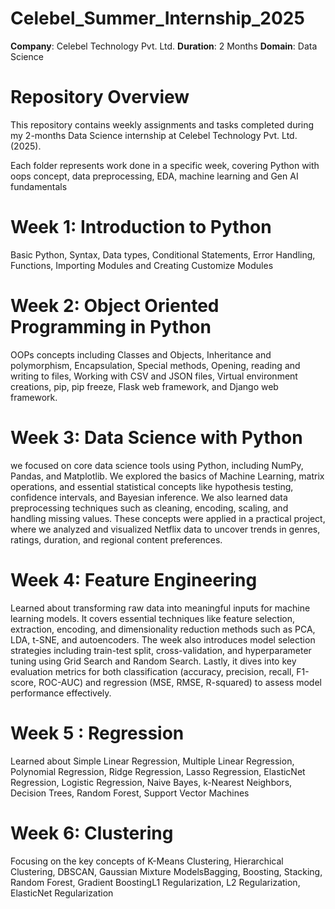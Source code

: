 # Celebel_Summer_Internship_2025

**Company**: Celebel Technology Pvt. Ltd.
**Duration**: 2 Months
**Domain**: Data Science

# Repository Overview
This repository contains weekly assignments and tasks completed during my 2-months Data Science internship at Celebel Technology Pvt. Ltd. (2025).

Each folder represents work done in a specific week, covering Python with oops concept, data preprocessing, EDA, machine learning and Gen AI fundamentals

# Week 1: Introduction to Python
Basic Python, Syntax, Data types, Conditional Statements, Error Handling, Functions, Importing Modules and Creating Customize Modules 

# Week 2: Object Oriented Programming in Python
OOPs concepts including Classes and Objects, Inheritance and polymorphism, Encapsulation, Special methods, Opening, reading and writing to files, Working with CSV and JSON files, Virtual environment creations, pip, pip freeze, Flask web framework, and Django web framework.

# Week 3: Data Science with Python
we focused on core data science tools using Python, including NumPy, Pandas, and Matplotlib. We explored the basics of Machine Learning, matrix operations, and essential statistical concepts like hypothesis testing, confidence intervals, and Bayesian inference. We also learned data preprocessing techniques such as cleaning, encoding, scaling, and handling missing values. These concepts were applied in a practical project, where we analyzed and visualized Netflix data to uncover trends in genres, ratings, duration, and regional content preferences.

# Week 4: Feature Engineering
Learned about transforming raw data into meaningful inputs for machine learning models. It covers essential techniques like feature selection, extraction, encoding, and dimensionality reduction methods such as PCA, LDA, t-SNE, and autoencoders. The week also introduces model selection strategies including train-test split, cross-validation, and hyperparameter tuning using Grid Search and Random Search. Lastly, it dives into key evaluation metrics for both classification (accuracy, precision, recall, F1-score, ROC-AUC) and regression (MSE, RMSE, R-squared) to assess model performance effectively.

# Week 5 : Regression
Learned about Simple Linear Regression, Multiple Linear Regression, Polynomial Regression, Ridge Regression, Lasso Regression, ElasticNet Regression, Logistic Regression, Naive Bayes, k-Nearest Neighbors, Decision Trees, Random Forest, Support Vector Machines

# Week 6:  Clustering
Focusing on the key concepts of K-Means Clustering, Hierarchical Clustering, DBSCAN, Gaussian Mixture ModelsBagging, Boosting, Stacking, Random Forest, Gradient BoostingL1 Regularization, L2 Regularization, ElasticNet Regularization
